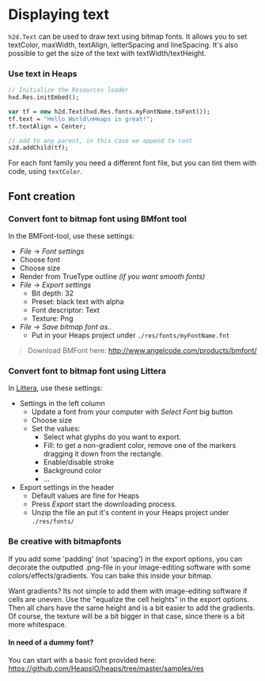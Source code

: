 # Displaying text

`h2d.Text` can be used to draw text using bitmap fonts. It allows you to set textColor, maxWidth, textAlign, letterSpacing and lineSpacing.
It's also possible to get the size of the text with textWidth/textHeight.

### Use text in Heaps

```haxe
// Initialize the Resources loader
hxd.Res.initEmbed();

var tf = new h2d.Text(hxd.Res.fonts.myFontName.toFont());
tf.text = "Hello World\nHeaps is great!";
tf.textAlign = Center;

// add to any parent, in this case we append to root
s2d.addChild(tf);
``` 

For each font family you need a different font file, but you can tint them with code, using `textColor`. 

## Font creation

### Convert font to bitmap font using BMfont tool

In the BMFont-tool, use these settings:

* _File_ → _Font settings_
 * Choose font
 * Choose size 
 * Render from TrueType outline _(if you want smooth fonts)_
* _File_ → _Export settings_
  * Bit depth: 32
  * Preset: black text with alpha
  * Font descriptor: Text
  * Texture: Png
* _File_ → _Save bitmap font as.._ 
  * Put in your Heaps project under `./res/fonts/myFontName.fnt` 
  
> Download BMFont here: <http://www.angelcode.com/products/bmfont/>

### Convert font to bitmap font using Littera

In [Littera](http://www.kvazars.com/littera/), use these settings:

* Settings in the left column
  * Update a font from your computer with _Select Font_ big button
  * Choose size 
  * Set the values:
    * Select what glyphs do you want to export.
    * Fill: to get a non-gradient color, remove one of the markers dragging it down from the rectangle.
    * Enable/disable stroke
    * Background color
    * ...
* Export settings in the header
  * Default values are fine for Heaps
  * Press _Export_ start the downloading process.
  * Unzip the file an put it's content in your Heaps project under `./res/fonts/` 
  
### Be creative with bitmapfonts

If you add some 'padding' (not 'spacing') in the export options, you can decorate the outputted .png-file in your image-editing software with some colors/effects/gradients. You can bake this inside your bitmap.

Want gradients? Its not simple to add them with image-editing software if cells are uneven. Use the "equalize the cell heights" in the export options. Then all chars have the same height and is a bit easier to add the gradients. Of course, the texture will be a bit bigger in that case, since there is a bit more whitespace.

#### In need of a dummy font? 

You can start with a basic font provided here: <https://github.com/HeapsIO/heaps/tree/master/samples/res>
